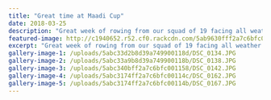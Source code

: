 ```yaml
---
title: "Great time at Maadi Cup"
date: 2018-03-25
description: "Great week of rowing from our squad of 19 facing all weather conditions!.."
featured-image: http://c1940652.r52.cf0.rackcdn.com/5ab9630fff2a7c6bfc000fe1/tryinggroup-photo-from-Lisa-Murphy.jpg
excerpt: "Great week of rowing from our squad of 19 facing all weather conditions!"
gallery-image-1: /uploads/5abc33d2b8d39a749900118d/DSC_0134.JPG
gallery-image-2: /uploads/5abc33a9b8d39a749900118b/DSC_0138.JPG
gallery-image-3: /uploads/5abc340bff2a7c6bfc001158/DSC_0142.JPG
gallery-image-4: /uploads/5abc3174ff2a7c6bfc00114c/DSC_0162.JPG
gallery-image-5: /uploads/5abc3174ff2a7c6bfc00114b/DSC_0167.JPG
---
```

